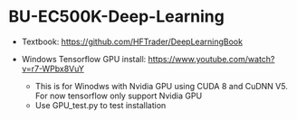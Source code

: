 # BU-EC500K-Deep-Learning

* Textbook: https://github.com/HFTrader/DeepLearningBook

* Windows Tensorflow GPU install: https://www.youtube.com/watch?v=r7-WPbx8VuY
  * This is for Winodws with Nvidia GPU using CUDA 8 and CuDNN V5. For now tensorflow only support Nvidia GPU
  * Use GPU_test.py to test installation 
